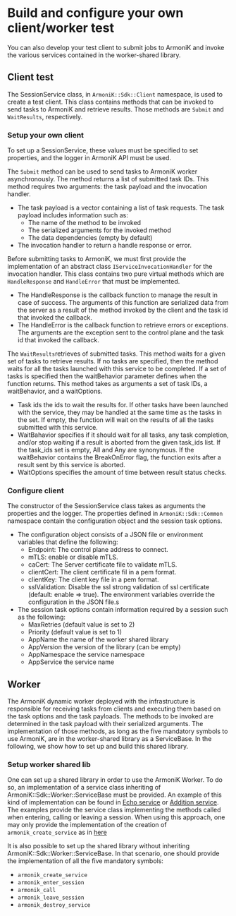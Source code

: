 # Build and configure your own client/worker test
You can also develop your test client to submit jobs to ArmoniK and invoke the various services contained in the worker-shared library.

## Client test
The SessionService class, in ```ArmoniK::Sdk::Client``` namespace, is used to create a test client. This class contains methods that can be invoked to send tasks to ArmoniK and retrieve results. Those methods are ```Submit``` and ```WaitResults```, respectively.

### Setup your own client

To set up a SessionService, these values must be specified to set properties, and the logger in ArmoniK API must be used.

The ```Submit``` method can be used to send tasks to ArmoniK worker asynchronously. The method returns a list of submitted task IDs. This method requires two arguments: the task payload and the invocation handler. 
- The task payload is a vector containing a list of task requests. The task payload includes information such as:
    - The name of the method to be invoked 
    - The serialized arguments for the invoked method
    - The data dependencies (empty by default)
- The invocation handler to return a handle response or error.

Before submitting tasks to ArmoniK, we must first provide the implementation of an abstract class ```IServiceInvocationHandler``` for the invocation handler. This class contains two pure virtual methods which are ```HandleResponse``` and ```HandleError``` that must be implemented.
- The HandleResponse is the callback function to manage the result in case of success. The arguments of this function are serialized data from the server as a result of the method invoked by the client and the task id that invoked the callback.
- The HandleError is the callback function to retrieve errors or exceptions. The arguments are the exception sent to the control plane and the task id that invoked the callback.

The ```WaitResults```retrieves of submitted tasks. This method waits for a given set of tasks to retrieve results. If no tasks are specified, then the method waits for all the tasks launched with this service to be completed. If a set of tasks is specified then the waitBehavior parameter defines when the function returns. This method takes as arguments a set of task IDs, a waitBehavior, and a waitOptions.
- Task ids the ids to wait the results for. If other tasks have been launched with the service, they may be handled at the same time as the tasks in the set. If empty, the function will wait on the results of all the tasks submitted with this service.
- WaitBahavior specifies if it should wait for all tasks, any task completion, and/or stop waiting if a result is aborted from the given task_ids list. If the task_ids set is empty, All and Any are synonymous. If the waitBehavior contains the BreakOnError flag, the function exits after a result sent by this service is aborted.
- WaitOptions specifies the amount of time between result status checks. 

### Configure client

The constructor of the SessionService class takes as arguments the properties and the logger. The properties defined in ```ArmoniK::Sdk::Common``` namespace contain the configuration object and the session task options. 
- The configuration object consists of a JSON file or environment variables that define the following:
    - Endpoint: The control plane address to connect.
    - mTLS: enable or disable mTLS.
    - caCert: The Server certificate file to validate mTLS.
    - clientCert: The client certificate fil in a pem format.
    - clientKey: The client key file in a pem format.
    - sslValidation: Disable the ssl strong validation of ssl certificate (default: enable => true).
The environment variables override the configuration in the JSON file.s
- The session task options contain information required by a session such as the following:
    - MaxRetries (default value is set to 2)
    - Priority (default value is set to 1)
    - AppName the name of the worker shared library
    - AppVersion the version of the library (can be empty)
    - AppNamespace the service namespace
    - AppService the service name


## Worker

The ArmoniK dynamic worker deployed with the infrastructure is responsible for receiving tasks from clients and executing them based on the task options and the task payloads. The methods to be invoked are determined in the task payload with their serialized arguments. The implementation of those methods, as long as the five mandatory symbols to use ArmoniK, are in the worker-shared library as a ServiceBase. In the following, we show how to set up and build this shared library.

### Setup worker shared lib

One can set up a shared library in order to use the ArmoniK Worker. To do so, an implementation of a service class inheriting of ArmoniK::Sdk::Worker::ServiceBase must be provided. An example of this kind of implementation can be found in [Echo service](https://github.com/aneoconsulting/ArmoniK.Extensions.Cpp/blob/main/ArmoniK.SDK.Worker.Test/include/EchoService.h) or [Addition service](https://github.com/aneoconsulting/ArmoniK.Extensions.Cpp/blob/main/ArmoniK.SDK.Worker.Test/include/AdditionService.h). The examples provide the service class implementing the methods called when entering, calling or leaving a session. When using this approach, one may only provide the implementation of the creation of ```armonik_create_service``` as in [here](https://github.com/aneoconsulting/ArmoniK.Extensions.Cpp/blob/main/ArmoniK.SDK.Worker.Test/src/ServiceDispatch.cpp)

It is also possible to set up the shared library without inheriting ArmoniK::Sdk::Worker::ServiceBase. In that scenario, one should provide the implementation of all the five mandatory symbols:
- ```armonik_create_service```
- ```armonik_enter_session```
- ```armonik_call```
- ```armonik_leave_session```
- ```armonik_destroy_service```
